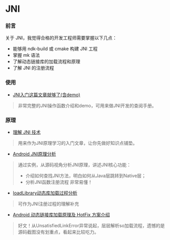 # JNI
### 前言

关于 JNI，我觉得合格的开发工程师需要掌握以下几点：
- 能够用 ndk-build 或 cmake 构建 JNI 工程
- 掌握 mk 语法
- 了解动态链接库的加载流程和原理
- 了解 JNI 的注册流程

### 使用

- [JNI入门这篇文章就够了(含demo)](https://juejin.im/post/5a2a3f416fb9a0450167df22)
> 非常完整的JNI操作函数介绍和demo，可用来做JNI开发的查阅手册。

### 原理

- [理解 JNI 技术](https://pqpo.me/2017/05/17/jni/)
> 用来作为JNI原理学习的入门文章，让你先做好知识点铺垫。

- [Android JNI原理分析](http://gityuan.com/2016/05/28/android-jni/)
> 通过实例，从源码视角分析JNI原理，讲述JNI核心功能：
> - 介绍如何查找JNI方法，明白如何从Java层跳转到Native层；
> - 分析JNI函数注册流程
> 非常易懂！

- [loadLibrary动态库加载过程分析](http://gityuan.com/2017/03/26/load_library/)
> 可作为JNI注册过程的理解补充

- [Android 动态链接库加载原理及 HotFix 方案介绍](https://mp.weixin.qq.com/s?__biz=MzA3NTYzODYzMg==&mid=2653577702&idx=1&sn=1288c77cd8fc2db68dc92cf18d675ace&scene=4#wechat_redirect)
> 好文！从UnsatisfiedLinkError异常说起，层层解析so加载流程，遗憾的是源码截图没有划重点，看起来比较吃力。